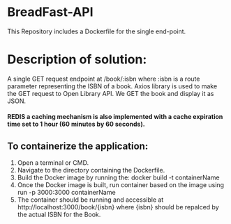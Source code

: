 <h1> BreadFast-API </h1>

This Repository includes a Dockerfile for the single end-point.

<h1> Description of solution: </h1>

A single GET request endpoint at /book/:isbn where :isbn is a route parameter representing the ISBN of a book. Axios library is used to make the GET request to Open Library API. We GET the book and display it as JSON.

<h4>REDIS a caching mechanism is also implemented with a cache expiration time set to 1 hour (60 minutes by 60 seconds). </h4>

<h2> To containerize the application: </h2>

1. Open a terminal or CMD.
2. Navigate to the directory containing the Dockerfile.
3. Build the Docker image by running the: docker build -t containerName
4. Once the Docker image is built, run container based on the image using run -p 3000:3000 containerName
5. The container should be running and accessible at http://localhost:3000/book/{isbn} where {isbn} should be repalced by the actual ISBN for the Book.